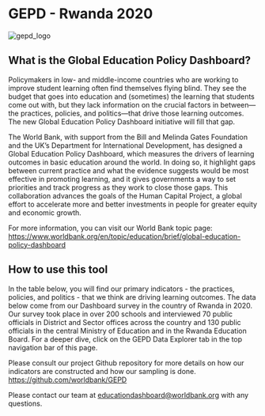 # GEPD - Rwanda 2020

![gepd_logo](gepd_logo.png)

## What is the Global Education Policy Dashboard?
<!-- MDTOC maxdepth:6 firsth1:1 numbering:0 flatten:0 bullets:1 updateOnSave:1 -->



<!-- /MDTOC -->
Policymakers in low- and middle-income countries who are working to improve student learning often find themselves flying blind. They see the budget that goes into education and (sometimes) the learning that students come out with, but they lack information on the crucial factors in between— the practices, policies, and politics—that drive those learning outcomes. The new Global Education Policy Dashboard initiative will fill that gap.

The World Bank, with support from the Bill and Melinda Gates Foundation and the UK’s Department for International Development, has designed a Global Education Policy Dashboard, which measures the drivers of learning outcomes in basic education around the world. In doing so, it highlight gaps between current practice and  what the evidence suggests would be most effective in promoting learning, and it gives governments a way to set priorities and track progress as they work to close those gaps. This collaboration advances the goals of the Human Capital Project, a global effort to accelerate more and better investments in people for greater equity and economic growth.

For more information, you can visit our World Bank topic page:
https://www.worldbank.org/en/topic/education/brief/global-education-policy-dashboard

## How to use this tool
In the table below, you will find our primary indicators - the practices, policies, and politics - that we think are driving learning outcomes.  The data below come from our Dashboard survey in the country of Rwanda in 2020. Our survey took place in over 200 schools and interviewed 70 public officials in District and Sector offices across the country and 130 public officials in the central Ministry of Education and in the Rwanda Education Board. For a deeper dive, click on the GEPD Data Explorer tab in the top navigation bar of this page.

Please consult our project Github repository for more details on how our indicators are constructed and how our sampling is done.  https://github.com/worldbank/GEPD

Please contact our team at educationdashboard@worldbank.org with any questions.
